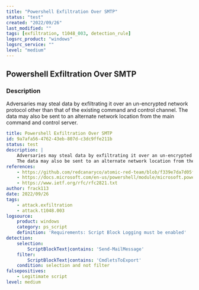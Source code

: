 ```yaml
---
title: "Powershell Exfiltration Over SMTP"
status: "test"
created: "2022/09/26"
last_modified: ""
tags: [exfiltration, t1048_003, detection_rule]
logsrc_product: "windows"
logsrc_service: ""
level: "medium"
---
```


## Powershell Exfiltration Over SMTP

### Description

Adversaries may steal data by exfiltrating it over an un-encrypted network protocol other than that of the existing command and control channel.
The data may also be sent to an alternate network location from the main command and control server.


```yml
title: Powershell Exfiltration Over SMTP
id: 9a7afa56-4762-43eb-807d-c3dc9ffe211b
status: test
description: |
    Adversaries may steal data by exfiltrating it over an un-encrypted network protocol other than that of the existing command and control channel.
    The data may also be sent to an alternate network location from the main command and control server.
references:
    - https://github.com/redcanaryco/atomic-red-team/blob/f339e7da7d05f6057fdfcdd3742bfcf365fee2a9/atomics/T1048.003/T1048.003.md#atomic-test-5---exfiltration-over-alternative-protocol---smtp
    - https://docs.microsoft.com/en-us/powershell/module/microsoft.powershell.utility/send-mailmessage?view=powershell-7.2
    - https://www.ietf.org/rfc/rfc2821.txt
author: frack113
date: 2022/09/26
tags:
    - attack.exfiltration
    - attack.t1048.003
logsource:
    product: windows
    category: ps_script
    definition: 'Requirements: Script Block Logging must be enabled'
detection:
    selection:
        ScriptBlockText|contains: 'Send-MailMessage'
    filter:
        ScriptBlockText|contains: 'CmdletsToExport'
    condition: selection and not filter
falsepositives:
    - Legitimate script
level: medium

```
